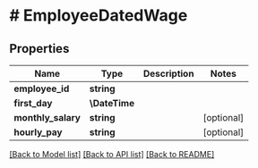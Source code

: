 # # EmployeeDatedWage

## Properties

Name | Type | Description | Notes
------------ | ------------- | ------------- | -------------
**employee_id** | **string** |  |
**first_day** | **\DateTime** |  |
**monthly_salary** | **string** |  | [optional]
**hourly_pay** | **string** |  | [optional]

[[Back to Model list]](../../README.md#models) [[Back to API list]](../../README.md#endpoints) [[Back to README]](../../README.md)
